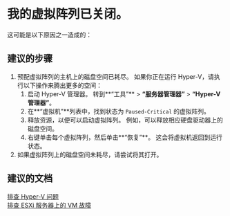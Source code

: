 <properties
    pageTitle="My virtual array has turned off"
    description="我的虚拟阵列已关闭"
    service="microsoft.storsimple"
    resource="managers"
    authors="anbacker"
    displayOrder="5"
    selfHelpType="resource"
    supportTopicIds=""
    resourceTags="9000Or1200Series"
    productPesIds=""
    cloudEnvironments="public"
/>


# <a name="my-virtual-array-has-turned-off"></a>我的虚拟阵列已关闭。
这可能是以下原因之一造成的：

## <a name="recommended-steps"></a>**建议的步骤**
1. 预配虚拟阵列的主机上的磁盘空间已耗尽。 如果你正在运行 Hyper-V，请执行以下操作来腾出更多的空间：<br>
    1. 启动 Hyper-V 管理器。 转到**“工具”** > **“服务器管理器”** > **“Hyper-V 管理器”**。<br>
    2. 在**“虚拟机”**列表中，找到状态为 `Paused-Critical` 的虚拟阵列。<br>
    3. 释放资源，以便可以启动虚拟阵列。 例如，可以释放相应硬盘驱动器上的磁盘空间。<br>
    4. 右键单击每个虚拟阵列，然后单击**“恢复”**。 这会将虚拟机返回到运行状态。<br>
2. 如果虚拟阵列上的磁盘空间未耗尽，请尝试将其打开。


## <a name="recommended-documents"></a>**建议的文档**
[排查 Hyper-V 问题](https://technet.microsoft.com/library/cc742454.aspx)<br>
[排查 ESXi 服务器上的 VM 故障](https://kb.vmware.com/selfservice/microsites/search.do?cmd=displayKC&externalId=1003976)

